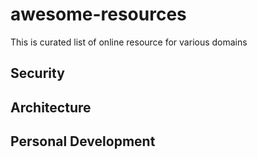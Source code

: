# awesome-resources
This is curated list of online resource for various domains

## Security

## Architecture

## Personal Development
